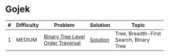 # Gojek

| # | Difficulty | Problem | Solution | Topic |
|---|------------|---------|----------|--------|
| 1 | MEDIUM | [Binary Tree Level Order Traversal](https://leetcode.com/problems/binary-tree-level-order-traversal) | [Solution](../coding/datastructures/binaryTree/Solutions.java) | Tree, Breadth-First Search, Binary Tree |
